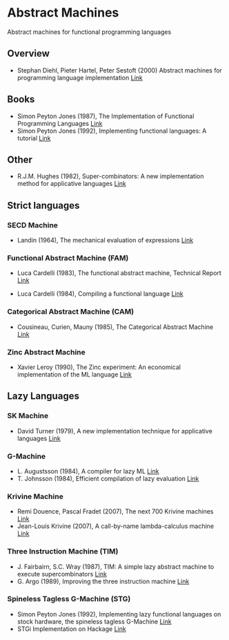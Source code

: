 # Abstract Machines

Abstract machines for functional programming languages

## Overview

 * Stephan Diehl, Pieter Hartel, Peter Sestoft (2000)
   Abstract machines for programming language implementation
   [Link](http://www.inf.ed.ac.uk/teaching/courses/lsi/diehl_abstract_machines.pdf)
   
## Books
 * Simon Peyton Jones (1987), The Implementation of Functional Programming Languages
   [Link](https://www.microsoft.com/en-us/research/publication/the-implementation-of-functional-programming-languages/)
 * Simon Peyton Jones (1992), Implementing functional languages: A tutorial
   [Link](https://www.microsoft.com/en-us/research/publication/implementing-functional-languages-a-tutorial/)

## Other

 * R.J.M. Hughes (1982), Super-combinators: A new implementation method for applicative languages
   [Link](https://dl.acm.org/citation.cfm?id=802129)
   
## Strict languages

### SECD Machine

* Landin (1964), The mechanical evaluation of expressions
  [Link](https://www.cs.cmu.edu/~crary/819-f09/Landin64.pdf)

### Functional Abstract Machine (FAM)

* Luca Cardelli (1983), The functional abstract machine, Technical Report
  [Link](http://lucacardelli.name/Papers/FAM.pdf)

* Luca Cardelli (1984), Compiling a functional language
  [Link](http://lucacardelli.name/Papers/CompilingML.A4.pdf)

### Categorical Abstract Machine (CAM)

* Cousineau, Curien, Mauny (1985), The Categorical Abstract Machine
  [Link](https://www.sciencedirect.com/science/article/pii/0167642387900207)

### Zinc Abstract Machine

* Xavier Leroy (1990), The Zinc experiment: An economical implementation of the ML language
  [Link](https://xavierleroy.org/publi/ZINC.pdf)
  
## Lazy Languages

### SK Machine

* David Turner (1979), A new implementation technique for applicative languages
  [Link](https://onlinelibrary.wiley.com/doi/abs/10.1002/spe.4380090105)

### G-Machine

* L. Augustsson (1984), A compiler for lazy ML
  [Link](https://dl.acm.org/citation.cfm?id=802038)
* T. Johnsson (1984), Efficient compilation of lazy evaluation
  [Link](https://dl.acm.org/citation.cfm?id=502880)

### Krivine Machine

* Remi Douence, Pascal Fradet (2007), The next 700 Krivine machines
  [Link](https://link.springer.com/article/10.1007/s10990-007-9016-y)
* Jean-Louis Krivine (2007), A call-by-name lambda-calculus machine
  [Link](http://www.pps.univ-paris-diderot.fr/~krivine/articles/lazymach.pdf)

### Three Instruction Machine (TIM)

* J. Fairbairn, S.C. Wray (1987), TIM: A simple lazy abstract machine to execute supercombinators
  [Link](https://link.springer.com/chapter/10.1007/3-540-18317-5_3)
* G. Argo (1989), Improving the three instruction machine
  [Link](https://dl.acm.org/citation.cfm?id=99370.99378)

### Spineless Tagless G-Machine (STG)
* Simon Peyton Jones (1992), Implementing lazy functional languages on stock hardware, the spineless tagless G-Machine
  [Link](https://www.microsoft.com/en-us/research/publication/implementing-lazy-functional-languages-on-stock-hardware-the-spineless-tagless-g-machine/)
* STGi Implementation on Hackage
  [Link](http://hackage.haskell.org/package/stgi)
